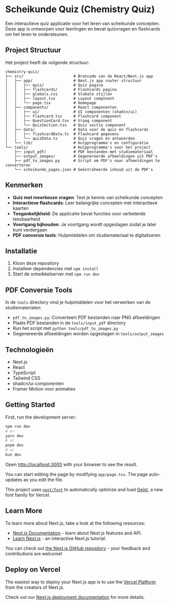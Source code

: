 # Scheikunde Quiz (Chemistry Quiz)

Een interactieve quiz applicatie voor het leren van scheikunde concepten. Deze app is ontworpen voor leerlingen en bevat quizvragen en flashcards om het leren te ondersteunen.

## Project Structuur

Het project heeft de volgende structuur:

```
chemistry-quiz/
├── src/                      # Broncode van de React/Next.js app
│   ├── app/                  # Next.js app router structuur
│   │   ├── quiz/             # Quiz pagina
│   │   ├── flashcards/       # Flashcards pagina
│   │   ├── globals.css       # Globale stijlen
│   │   ├── layout.tsx        # Layout component
│   │   └── page.tsx          # Homepage
│   ├── components/           # React componenten
│   │   ├── ui/               # UI componenten (shadcn/ui)
│   │   ├── Flashcard.tsx     # Flashcard component
│   │   ├── QuestionCard.tsx  # Vraag component
│   │   └── QuizSection.tsx   # Quiz sectie component
│   ├── data/                 # Data voor de quiz en flashcards
│   │   ├── flashcardData.ts  # Flashcard gegevens
│   │   └── quizData.ts       # Quiz vragen en antwoorden
│   └── lib/                  # Hulpprogramma's en configuratie
└── tools/                    # Hulpprogramma's voor het project
    ├── input_pdf/            # PDF bestanden met studiemateriaal
    ├── output_images/        # Gegenereerde afbeeldingen uit PDF's
    ├── pdf_to_images.py      # Script om PDF's naar afbeeldingen te converteren
    └── scheikunde_pages.json # Geëxtraheerde inhoud uit de PDF's

```

## Kenmerken

- **Quiz met meerkeuze vragen**: Test je kennis van scheikunde concepten
- **Interactieve flashcards**: Leer belangrijke concepten met interactieve kaarten
- **Toegankelijkheid**: De applicatie bevat functies voor verbeterde leesbaarheid
- **Voortgang bijhouden**: Je voortgang wordt opgeslagen zodat je later kunt verdergaan
- **PDF conversie tools**: Hulpmiddelen om studiemateriaal te digitaliseren

## Installatie

1. Kloon deze repository
2. Installeer dependencies met `npm install`
3. Start de ontwikkelserver met `npm run dev`

## PDF Conversie Tools

In de `tools` directory vind je hulpmiddelen voor het verwerken van de studiematerialen:

- `pdf_to_images.py`: Converteert PDF bestanden naar PNG afbeeldingen
- Plaats PDF bestanden in de `tools/input_pdf` directory
- Run het script met `python tools/pdf_to_images.py`
- Gegenereerde afbeeldingen worden opgeslagen in `tools/output_images`

## Technologieën

- Next.js
- React
- TypeScript
- Tailwind CSS
- shadcn/ui componenten
- Framer Motion voor animaties

## Getting Started

First, run the development server:

```bash
npm run dev
# or
yarn dev
# or
pnpm dev
# or
bun dev
```

Open [http://localhost:3000](http://localhost:3000) with your browser to see the result.

You can start editing the page by modifying `app/page.tsx`. The page auto-updates as you edit the file.

This project uses [`next/font`](https://nextjs.org/docs/app/building-your-application/optimizing/fonts) to automatically optimize and load [Geist](https://vercel.com/font), a new font family for Vercel.

## Learn More

To learn more about Next.js, take a look at the following resources:

- [Next.js Documentation](https://nextjs.org/docs) - learn about Next.js features and API.
- [Learn Next.js](https://nextjs.org/learn) - an interactive Next.js tutorial.

You can check out [the Next.js GitHub repository](https://github.com/vercel/next.js) - your feedback and contributions are welcome!

## Deploy on Vercel

The easiest way to deploy your Next.js app is to use the [Vercel Platform](https://vercel.com/new?utm_medium=default-template&filter=next.js&utm_source=create-next-app&utm_campaign=create-next-app-readme) from the creators of Next.js.

Check out our [Next.js deployment documentation](https://nextjs.org/docs/app/building-your-application/deploying) for more details.
